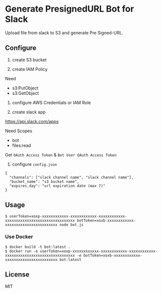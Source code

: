 Generate PresignedURL Bot for Slack
===

Upload file from slack to S3 and generate Pre Signed-URL.

## Configure

1. create S3 bucket

1. create IAM Policy

Need

- s3:PutObject
- s3:GetObject

1. configure AWS Credentials or IAM Role

1. create slack app

https://api.slack.com/apps

Need Scopes

- bot
- files:read

Get `OAuth Access Token` & `Bot User OAuth Access Token`

1. configure `config.json`

```
{
  "channels": ["slack channel name", "slack channel name"],
  "bucket_name": "s3 bucket name",
  "expires_day": "url expiration date (max 7)"
}
```

## Usage

```
$ userToken=xoxp-xxxxxxxxxxxx-xxxxxxxxxxxx-xxxxxxxxxxxx-xxxxxxxxxxxxxxxxxxxxxxxxxxxxxxxx botToken=xoxb-xxxxxxxxxxxx-xxxxxxxxxxxxxxxxxxxxxxxx node bot.js
```

### Use Docker

```
$ docker build -t bot:latest .
$ docker run -e userToken=xoxp-xxxxxxxxxxxx-xxxxxxxxxxxx-xxxxxxxxxxxx-xxxxxxxxxxxxxxxxxxxxxxxxxxxxxxxx -e botToken=xoxb-xxxxxxxxxxxx-xxxxxxxxxxxxxxxxxxxxxxxx bot:latest
```

## License

MIT
